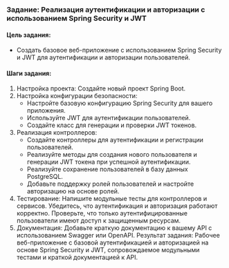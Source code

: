 ### Задание: Реализация аутентификации и авторизации с использованием Spring Security и JWT

#### Цель задания: 
- Создать базовое веб-приложение с использованием Spring Security и JWT для аутентификации и авторизации пользователей.

#### Шаги задания:

1. Настройка проекта: Создайте новый проект Spring Boot.
2. Настройка конфигурации безопасности:
	- Настройте базовую конфигурацию Spring Security для вашего приложения.
	- Используйте JWT для аутентификации пользователей.
	- Создайте класс для генерации и проверки JWT токенов.
3. Реализация контроллеров:
	- Создайте контроллеры для аутентификации и регистрации пользователей.
	- Реализуйте методы для создания нового пользователя и генерации JWT токена при успешной аутентификации.
	- Реализуйте сохранение пользователей в базу данных PostgreSQL.
	- Добавьте поддержку ролей пользователей и настройте авторизацию на основе ролей.
4. Тестирование:
	Напишите модульные тесты для контроллеров и сервисов.
	Убедитесь, что аутентификация и авторизация работают корректно.
	Проверьте, что только аутентифицированные пользователи имеют доступ к защищенным ресурсам.
5. Документация:
	Добавьте краткую документацию к вашему API с использованием Swagger или OpenAPI.
Результат задания: Рабочее веб-приложение с базовой аутентификацией и авторизацией на основе Spring Security и JWT, сопровождаемое модульными тестами и краткой документацией к API.

